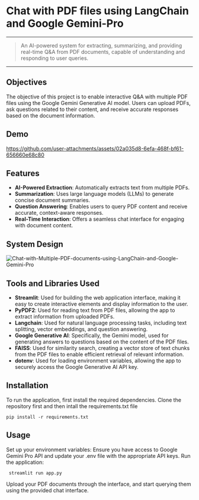 
# Chat with PDF files using LangChain and Google Gemini-Pro
---
> An AI-powered system for extracting, summarizing, and providing real-time Q&A from PDF documents, capable of understanding and responding to user queries.
---
## Objectives
The objective of this project is to enable interactive Q&A with multiple PDF files using the Google Gemini Generative AI model. Users can upload PDFs, ask questions related to their content, and receive accurate responses based on the document information.

## Demo
https://github.com/user-attachments/assets/02a035d8-6efa-468f-bf61-656660e68c80

## Features
- **AI-Powered Extraction**: Automatically extracts text from multiple PDFs.
- **Summarization**: Uses large language models (LLMs) to generate concise document summaries.
- **Question Answering**: Enables users to query PDF content and receive accurate, context-aware responses.
- **Real-Time Interaction**: Offers a seamless chat interface for engaging with document content.

## System Design

![Chat-with-Multiple-PDF-documents-using-LangChain-and-Google-Gemini-Pro](https://github.com/user-attachments/assets/d3b47ca0-2ab2-4e29-bede-6bfb152f2d53)

## Tools and Libraries Used

- **Streamlit**: Used for building the web application interface, making it easy to create interactive elements and display information to the user.
- **PyPDF2**: Used for reading text from PDF files, allowing the app to extract information from uploaded PDFs.
- **Langchain**: Used for natural language processing tasks, including text splitting, vector embeddings, and question answering.
- **Google Generative AI**: Specifically, the Gemini model, used for generating answers to questions based on the content of the PDF files.
- **FAISS**: Used for similarity search, creating a vector store of text chunks from the PDF files to enable efficient retrieval of relevant information.
- **dotenv**: Used for loading environment variables, allowing the app to securely access the Google Generative AI API key.

## Installation
To run the application, first install the required dependencies.
Clone the repository first and then intall the requirements.txt file 

    pip install -r requirements.txt

## Usage
Set up your environment variables: 
Ensure you have access to Google Gemini Pro API and update your .env file with the appropriate API keys.
Run the application:

     streamlit run app.py

Upload your PDF documents through the interface, and start querying them using the provided chat interface.
